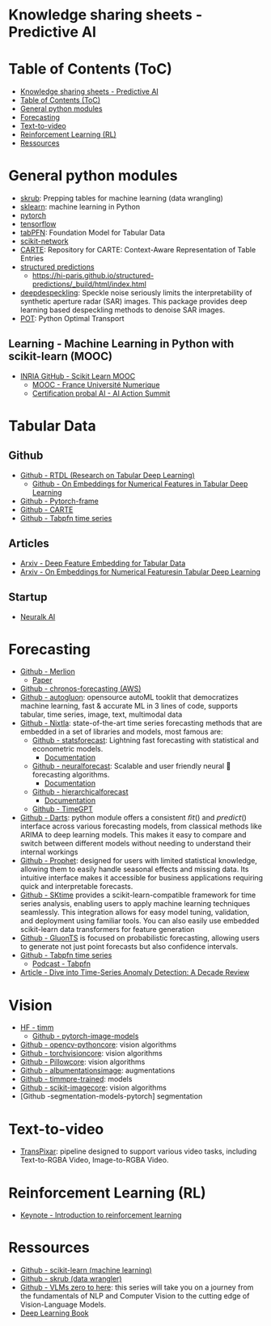 # Knowledge sharing sheets - Predictive AI

# Table of Contents (ToC)

- [Knowledge sharing sheets - Predictive AI](#knowledge-sharing-sheets---predictive-ai)
- [Table of Contents (ToC)](#table-of-contents-toc)
- [General python modules](#general-python-modules)
- [Forecasting](#forecasting)
- [Text-to-video](#text-to-video)
- [Reinforcement Learning (RL)](#reinforcement-learning-rl)
- [Ressources](#ressources)

# General python modules

- [skrub](skrub): Prepping tables for machine learning (data wrangling)
- [sklearn](sklearn): machine learning in Python
- [pytorch]()
- [tensorflow]()
- [tabPFN](https://github.com/PriorLabs/TabPFN): Foundation Model for Tabular Data
- [scikit-network](https://github.com/sknetwork-team/scikit-network)
- [CARTE](https://github.com/soda-inria/carte): Repository for CARTE: Context-Aware Representation of Table Entries
- [structured predictions](https://github.com/hi-paris/structured-predictions)
  - https://hi-paris.github.io/structured-predictions/_build/html/index.html
- [deepdespeckling](https://github.com/hi-paris/deepdespeckling): Speckle noise seriously limits the interpretability of synthetic aperture radar (SAR) images. This package provides deep learning based despeckling methods to denoise SAR images.
- [POT](https://github.com/PythonOT/POT): Python Optimal Transport

## Learning - Machine Learning in Python with scikit-learn (MOOC)

- [INRIA GitHub - Scikit Learn MOOC](https://inria.github.io/scikit-learn-mooc/toc.html)
  - [MOOC - France Université Numerique](https://lms.fun-mooc.fr/courses/course-v1:inria+41026+session04/courseware/4594c1d8c9f847bdbc733c34d941c988/928e7401d2ed48a791036c555bca6d06/#welcome-child)
  - [Certification probal AI - AI Action Summit](https://certification.probabl.ai/#AIActionSummit)

# Tabular Data

## Github
- [Github - RTDL (Research on Tabular Deep Learning)](https://github.com/yandex-research/rtdl)
  - [Github - On Embeddings for Numerical Features in Tabular Deep Learning](https://github.com/yandex-research/rtdl-num-embeddings)
- [Github - Pytorch-frame](https://github.com/pyg-team/pytorch-frame)
- [Github - CARTE](https://github.com/soda-inria/carte)
- [Github - Tabpfn time series](https://github.com/liam-sbhoo/tabpfn-time-series)

## Articles
- [Arxiv - Deep Feature Embedding for Tabular Data](https://arxiv.org/pdf/2408.17162v1)
- [Arxiv - On Embeddings for Numerical Featuresin Tabular Deep Learning](https://arxiv.org/pdf/2203.05556)

## Startup
- [Neuralk AI](https://www.neuralk-ai.com/)

# Forecasting

- [Github - Merlion](https://github.com/salesforce/merlion)
  - [Paper](https://arxiv.org/pdf/2109.09265v1)
- [Github - chronos-forecasting (AWS)](https://github.com/amazon-science/chronos-forecasting)
- [Github - autogluon](https://github.com/autogluon/autogluon): opensource autoML tooklit that democratizes machine learning, fast & accurate ML in 3 lines of code, supports tabular, time series, image, text, multimodal data
- [Github - Nixtla](https://github.com/nixtla): state-of-the-art time series forecasting methods that are embedded in a set of libraries and models, most famous are:
  - [Github - statsforecast](https://github.com/Nixtla/statsforecast): Lightning fast forecasting with statistical and econometric models.
    - [Documentation](nixtlaverse.nixtla.io/statsforecast)
  - [Github - neuralforecast](https://github.com/Nixtla/neuralforecast): Scalable and user friendly neural 🧠 forecasting algorithms.
    - [Documentation](nixtlaverse.nixtla.io/neuralforecast)
  - [Github - hierarchicalforecast](https://github.com/Nixtla/hierarchicalforecast)
    - [Documentation](nixtlaverse.nixtla.io/hierarchicalforecast)
  - [Github - TimeGPT](https://github.com/Nixtla/nixtla)
- [Github - Darts](https://github.com/unit8co/darts): python module offers a consistent 𝘧𝘪𝘵() and 𝘱𝘳𝘦𝘥𝘪𝘤𝘵() interface across various forecasting models, from classical methods like ARIMA to deep learning models.  This makes it easy to compare and switch between different models without needing to understand their internal workings
- [Github - Prophet](https://github.com/facebook/prophet): designed for users with limited statistical knowledge, allowing them to easily handle seasonal effects and missing data. Its intuitive interface makes it accessible for business applications requiring quick and interpretable forecasts.
- [Github - SKtime](https://github.com/sktime/sktime) provides a scikit-learn-compatible framework for time series analysis, enabling users to apply machine learning techniques seamlessly. This integration allows for easy model tuning, validation, and deployment using familiar tools. You can also easily use embedded scikit-learn data transformers for feature generation
- [Github - GluonTS](https://github.com/awslabs/gluonts) is focused on probabilistic forecasting, allowing users to generate not just point forecasts but also confidence intervals.
- [Github - Tabpfn time series](https://github.com/liam-sbhoo/tabpfn-time-series)
  - [Podcast - Tabpfn](https://www.superdatascience.com/podcast/863)
- [Article - Dive into Time-Series Anomaly Detection: A Decade Review](https://arxiv.org/pdf/2412.20512)

# Vision

- [HF - timm](https://huggingface.co/docs/timm/index)
  - [Github - pytorch-image-models](https://github.com/huggingface/pytorch-image-models)
- [Github - opencv-pythoncore](): vision algorithms
- [Github - torchvisioncore](): vision algorithms
- [Github - Pillowcore](): vision algorithms
- [Github - albumentationsimage](): augmentations
- [Github - timmpre-trained](): models
- [Github - scikit-imagecore](): vision algorithms
- [Github -segmentation-models-pytorch] segmentation

# Text-to-video

- [TransPixar](https://github.com/wileewang/TransPixar): pipeline designed to support various video tasks, including Text-to-RGBA Video, Image-to-RGBA Video.

# Reinforcement Learning (RL)

- [Keynote - Introduction to reinforcement learning](https://media.licdn.com/dms/document/media/v2/D561FAQFyDm3Dv2WYbw/feedshare-document-pdf-analyzed/B56ZRqtzXKGsAY-/0/1736957199215?e=1738195200&v=beta&t=lGcQVeECLXH5pPtvVxcA_mjXl0TL_vLVrwhDIWUwFM0)

# Ressources

- [Github - scikit-learn (machine learning)](https://github.com/scikit-learn/scikit-learn)
- [Github - skrub (data wrangler)](https://github.com/skrub-data/skrub)
- [Github - VLMs zero to here](https://github.com/SkalskiP/vlms-zero-to-hero): this series will take you on a journey from the fundamentals of NLP and Computer Vision to the cutting edge of Vision-Language Models.
- [Deep Learning Book](https://www.deeplearningbook.org/)
